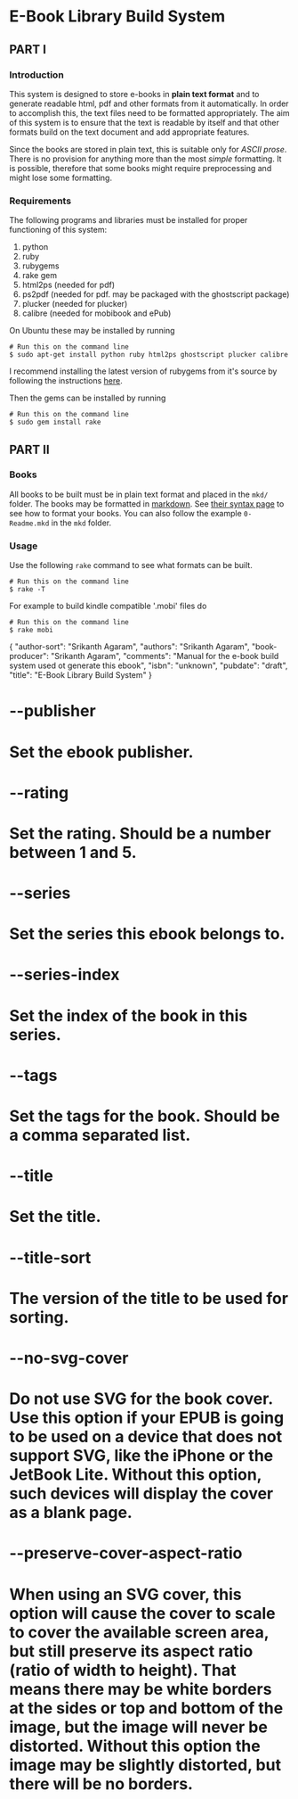 # E-Book Library Build System #

## PART I ##

### Introduction ###

This system is designed to store e-books in **plain text format** and to
generate readable html, pdf and other formats from it automatically. In
order to accomplish this, the text files need to be formatted appropriately.
The aim of this system is to ensure that the text is readable by itself and
that other formats build on the text document and add appropriate features.

Since the books are stored in plain text, this is suitable only for _ASCII
prose_. There is no provision for anything more than the most *simple*
formatting. It is possible, therefore that some books might require
preprocessing and might lose some formatting.

### Requirements ###

The following programs and libraries must be installed for proper
functioning of this system:

 1. python
 2. ruby
 3. rubygems
 4. rake gem
 5. html2ps (needed for pdf)
 6. ps2pdf (needed for pdf. may be packaged with the ghostscript package)
 7. plucker (needed for plucker)
 8. calibre (needed for mobibook and ePub)

On Ubuntu these may be installed by running

    # Run this on the command line
    $ sudo apt-get install python ruby html2ps ghostscript plucker calibre

I recommend installing the latest version of rubygems from it's source by
following the instructions [here](http://rubygems.org/read/chapter/3).

Then the gems can be installed by running

    # Run this on the command line
    $ sudo gem install rake

## PART II ##

### Books ###

All books to be built must be in plain text format and placed in the `mkd/`
folder. The books may be formatted in [markdown](http://daringfireball.net/projects/markdown/).
See [their syntax page](http://daringfireball.net/projects/markdown/syntax) to see how to format
your books. You can also follow the example `0-Readme.mkd` in the `mkd` folder.

### Usage ###

Use the following `rake` command to see what formats can be built.

    # Run this on the command line
    $ rake -T

For example to build kindle compatible '.mobi' files do

    # Run this on the command line
    $ rake mobi

{ "author-sort": "Srikanth Agaram", "authors": "Srikanth Agaram", "book-producer": "Srikanth Agaram", "comments": "Manual for the e-book build system used ot generate this ebook", "isbn": "unknown", "pubdate": "draft", "title": "E-Book Library Build System" }
#    --publisher
#    Set the ebook publisher.
#    --rating
#    Set the rating. Should be a number between 1 and 5.
#    --series
#    Set the series this ebook belongs to.
#    --series-index
#    Set the index of the book in this series.
#    --tags
#    Set the tags for the book. Should be a comma separated list.
#    --title
#    Set the title.
#    --title-sort
#    The version of the title to be used for sorting.
#    --no-svg-cover
#    Do not use SVG for the book cover. Use this option if your EPUB is going to be used on a device that does not support SVG, like the iPhone or the JetBook Lite. Without this option, such devices will display the cover as a blank page.
#    --preserve-cover-aspect-ratio
#    When using an SVG cover, this option will cause the cover to scale to cover the available screen area, but still preserve its aspect ratio (ratio of width to height). That means there may be white borders at the sides or top and bottom of the image, but the image will never be distorted. Without this option the image may be slightly distorted, but there will be no borders.

